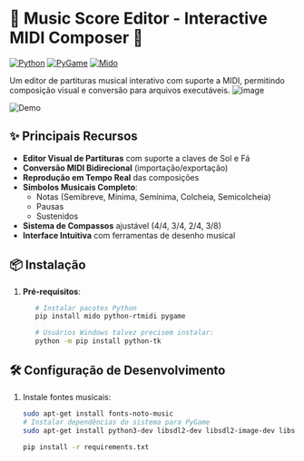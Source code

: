 # 🎼 Music Score Editor - Interactive MIDI Composer 🎹

[![Python](https://img.shields.io/badge/Python-3.8%2B-blue?logo=python)](https://www.python.org/)
[![PyGame](https://img.shields.io/badge/PyGame-2.1.3-green)](https://www.pygame.org/)
[![Mido](https://img.shields.io/badge/Mido-1.2.10-yellow)](https://mido.readthedocs.io/)

Um editor de partituras musical interativo com suporte a MIDI, permitindo composição visual e conversão para arquivos executáveis.
![image](https://github.com/user-attachments/assets/40abdfdd-7de0-4a54-b00e-2b67a63d08ae)


![Demo](screenshots/demo.gif) <!-- Adicionar gravação da interface em funcionamento -->

## ✨ Principais Recursos
- **Editor Visual de Partituras** com suporte a claves de Sol e Fá
- **Conversão MIDI Bidirecional** (importação/exportação)
- **Reprodução em Tempo Real** das composições
- **Símbolos Musicais Completo**:
  - Notas (Semibreve, Mínima, Semínima, Colcheia, Semicolcheia)
  - Pausas
  - Sustenidos
- **Sistema de Compassos** ajustável (4/4, 3/4, 2/4, 3/8)
- **Interface Intuitiva** com ferramentas de desenho musical

## 📦 Instalação
1. **Pré-requisitos**:
   ```bash
      # Instalar pacotes Python
      pip install mido python-rtmidi pygame

      # Usuários Windows talvez precisem instalar:
      python -m pip install python-tk
   ```
## 🛠️ Configuração de Desenvolvimento
1. Instale fontes musicais:
   ```bash
   sudo apt-get install fonts-noto-music
   # Instalar dependências do sistema para PyGame
   sudo apt-get install python3-dev libsdl2-dev libsdl2-image-dev libsdl2-mixer-dev libsdl2-ttf-dev
   ```
   ```bash
   pip install -r requirements.txt
   ```


